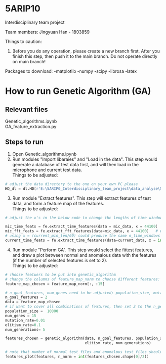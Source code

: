 # 5ARIP10
Interdisciplinary team project

Team members:
Jingyuan Han - 1803859


Things to caution:
1) Before you do any operation, please create a new branch first. After you finish this step, then push it to the main branch. Do not operate directly on main branch!

Packages to download:
-matplotlib
-numpy 
-scipy
-librosa
-latex

# How to run Genetic Algorithm (GA)

## Relevant files
Genetic_algorithms.ipynb  
GA_feature_extraction.py

## Steps to run
1. Open Genetic_algorithms.ipynb  
2. Run modules "Import libaraies" and "Load in the data". This step would generate a database of test data first, and will then load in the microphone and current test data.  
Things to be adjusted: 
```python
# adjust the data directory to the one on your own PC please
HD_dl = dl.HD(r'E:\5ARIP0_Interdisciplinary_team_project\data_analyse\5ARIP10\HD_Model_NEW\HD_data')
```
3. Run module "Extract features". This step will extract features of test data, and form a feature map of the features.  
Things to be adjusted:
```python
# adjust the x's in the below code to change the lengths of time windows during feature extraction

mic_time_feats = fe.extract_time_features(data = mic_data, x = 44100)   # use fs as x
mic_fft_feats = fe.extract_fft_features(data=mic_data, x = 44100)   # use fs as x
# using x = (current_min_len/60) could produce the same n_time_windows as mic data
current_time_feats = fe.extract_time_features(data=current_data, x = int(current_min_len/60))
```
4. Run module "Perform GA". This step would select the fittest features, and draw a plot between normal and anomalous data with the features (if the number of selected features is set to 2).  
Things to be adjusted:
```python
# choose featuers to be put into genetic_algorithm 
# change the columns of feature_map_norm to choose different features: [:15]->Mic(time); [15:20]->Mic(freq); [20:]->Cur(time)
feature_map_chosen = feature_map_norm[:, :15]

# n_goal_features, num_genes need to be adjusted; population_size, mutation_rate, elitism_rate, num_generations could be tuned. After trials, population_size should increase with num_genes increasing, while other parameters are less likely to be tuned
n_goal_features = 2
data = feature_map_chosen
# if want to cover all combinations of features, then set 2 to the n_genes th, note that the running tiem would be very long 
population_size =  10000  
num_genes = 15  
mutation_rate=0.01
elitism_rate=0.1
num_generations= 5

features_chosen = genetic_algorithm(data, n_goal_features, population_size, num_genes, calculate_fitness, mutation_rate, 
                                    elitism_rate, num_generations)
```

```python
# note that number of normal test files and anomalous test files should be the same to run this line. Or, adjust n_norm and run.
features_plot(features, n_norm = int(features_chosen.shape[0]/2))
```
